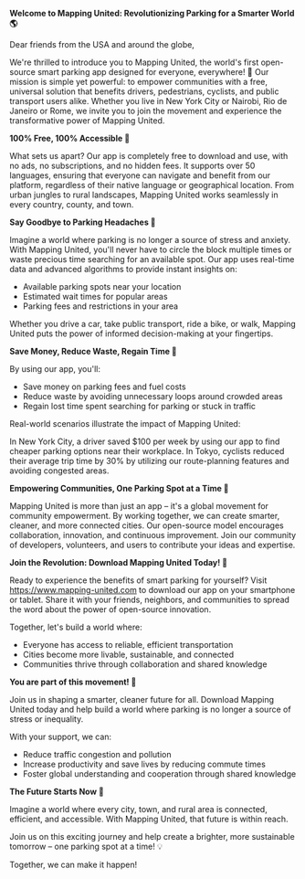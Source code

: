 **Welcome to Mapping United: Revolutionizing Parking for a Smarter World 🌎**

Dear friends from the USA and around the globe,

We're thrilled to introduce you to Mapping United, the world's first open-source smart parking app designed for everyone, everywhere! 🌟 Our mission is simple yet powerful: to empower communities with a free, universal solution that benefits drivers, pedestrians, cyclists, and public transport users alike. Whether you live in New York City or Nairobi, Rio de Janeiro or Rome, we invite you to join the movement and experience the transformative power of Mapping United.

**100% Free, 100% Accessible 🌈**

What sets us apart? Our app is completely free to download and use, with no ads, no subscriptions, and no hidden fees. It supports over 50 languages, ensuring that everyone can navigate and benefit from our platform, regardless of their native language or geographical location. From urban jungles to rural landscapes, Mapping United works seamlessly in every country, county, and town.

**Say Goodbye to Parking Headaches 🚗**

Imagine a world where parking is no longer a source of stress and anxiety. With Mapping United, you'll never have to circle the block multiple times or waste precious time searching for an available spot. Our app uses real-time data and advanced algorithms to provide instant insights on:

* Available parking spots near your location
* Estimated wait times for popular areas
* Parking fees and restrictions in your area

Whether you drive a car, take public transport, ride a bike, or walk, Mapping United puts the power of informed decision-making at your fingertips.

**Save Money, Reduce Waste, Regain Time 💸**

By using our app, you'll:

* Save money on parking fees and fuel costs
* Reduce waste by avoiding unnecessary loops around crowded areas
* Regain lost time spent searching for parking or stuck in traffic

Real-world scenarios illustrate the impact of Mapping United:

In New York City, a driver saved $100 per week by using our app to find cheaper parking options near their workplace.
In Tokyo, cyclists reduced their average trip time by 30% by utilizing our route-planning features and avoiding congested areas.

**Empowering Communities, One Parking Spot at a Time 🌟**

Mapping United is more than just an app – it's a global movement for community empowerment. By working together, we can create smarter, cleaner, and more connected cities. Our open-source model encourages collaboration, innovation, and continuous improvement. Join our community of developers, volunteers, and users to contribute your ideas and expertise.

**Join the Revolution: Download Mapping United Today! 📱**

Ready to experience the benefits of smart parking for yourself? Visit https://www.mapping-united.com to download our app on your smartphone or tablet. Share it with your friends, neighbors, and communities to spread the word about the power of open-source innovation.

Together, let's build a world where:

* Everyone has access to reliable, efficient transportation
* Cities become more livable, sustainable, and connected
* Communities thrive through collaboration and shared knowledge

**You are part of this movement! 🌟**

Join us in shaping a smarter, cleaner future for all. Download Mapping United today and help build a world where parking is no longer a source of stress or inequality.

With your support, we can:

* Reduce traffic congestion and pollution
* Increase productivity and save lives by reducing commute times
* Foster global understanding and cooperation through shared knowledge

**The Future Starts Now 🌊**

Imagine a world where every city, town, and rural area is connected, efficient, and accessible. With Mapping United, that future is within reach.

Join us on this exciting journey and help create a brighter, more sustainable tomorrow – one parking spot at a time! 💡

Together, we can make it happen!